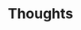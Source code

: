 ---
layout: category
title: Thoughts
blogsubtitle: quote
category: blog
article: article
pagination: 
  enabled: true
redirect_from:
  - /journal/
  - /blog/
---